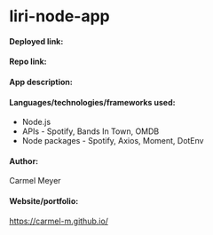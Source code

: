 # liri-node-app

#### Deployed link:

#### Repo link:


#### App description:


#### Languages/technologies/frameworks used:
* Node.js
* APIs - Spotify, Bands In Town, OMDB
* Node packages - Spotify, Axios, Moment, DotEnv

#### Author:
Carmel Meyer

#### Website/portfolio:
https://carmel-m.github.io/
